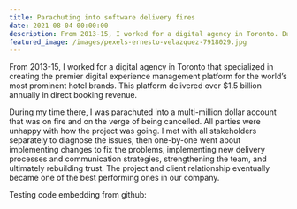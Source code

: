 ```yaml
---
title: Parachuting into software delivery fires
date: 2021-08-04 00:00:00
description: From 2013-15, I worked for a digital agency in Toronto. During my time there, I was parachuted into a multi-million dollar account that was on fire and on the verge of being cancelled...
featured_image: /images/pexels-ernesto-velazquez-7918029.jpg
---
```


From 2013-15, I worked for a digital agency in Toronto that specialized in creating the premier digital experience management platform for the world’s most prominent hotel brands. This platform delivered over $1.5 billion annually in direct booking revenue.

During my time there, I was parachuted into a multi-million dollar account that was on fire and on the verge of being cancelled. All parties were unhappy with how the project was going. I met with all stakeholders separately to diagnose the issues, then one-by-one went about implementing changes to fix the problems, implementing new delivery processes and communication strategies, strengthening the team, and ultimately rebuilding trust. The project and client relationship eventually became one of the best performing ones in our company.

Testing code embedding from github:
<p>
<script src="https://gist.github.com/adam-wozniak/d596cfe43bd3d1e9474160c419ff03e0.js"></script>
